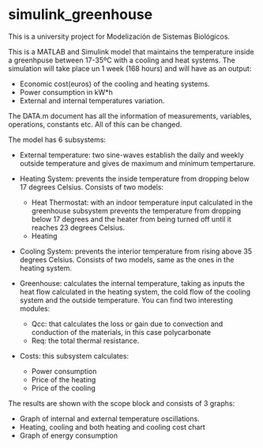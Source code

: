 # simulink_greenhouse
This is a university project for Modelización de Sistemas Biológicos.

This is a MATLAB and Simulink model that maintains the temperature inside a greenhpuse between 17-35ºC with a cooling and heat systems. 
The simulation will take place un 1 week (168 hours) and will have as an output:
- Economic cost(euros) of the cooling and heating systems.
- Power consumption in kW*h
- External and internal temperatures variation.

The DATA.m document has all the information of measurements, variables, operations, constants etc. All of this can be changed. 

The model has 6 subsystems:
- External temperature: two sine-waves establish the daily and weekly outside temperature and gives de maximum and minimum tempertarure. 
- Heating System: prevents the inside temperature from dropping below 17 degrees Celsius. Consists of two models:
  - Heat Thermostat: with an indoor temperature input calculated in the greenhouse subsystem prevents the temperature from dropping below 17 degrees and the heater from being turned off until it reaches 23 degrees Celsius.
  - Heating
- Cooling System: prevents the interior temperature from rising above 35 degrees Celsius. Consists of two models, same as the ones in the heating system.
- Greenhouse: calculates the internal temperature, taking as inputs the heat flow calculated in the heating system, the cold flow of the cooling system and the outside temperature. You can find two interesting modules: 
  - Qcc: that calculates the loss or gain due to convection and conduction of the materials, in this case polycarbonate
  - Req: the total thermal resistance. 

- Costs: this subsystem calculates:
  - Power consumption
  - Price of the heating
  - Price of the cooling

The results are shown with the scope block and consists of 3 graphs: 
- Graph of internal and external temperature oscillations.
- Heating, cooling and both heating and cooling cost chart
- Graph of energy consumption

